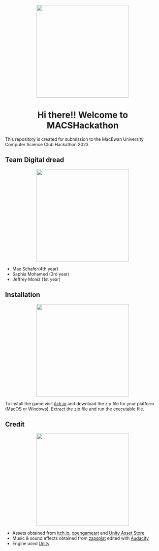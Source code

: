 <div id="header" align="center">
  <img src ="https://media.giphy.com/media/oFYP2tmMBAZCt2hzb0/giphy.gif" width = "300"/> 
</div>

  <h1 align = "center">  
  Hi there!! Welcome to MACSHackathon
</h1>



This repository is created for submission to the MacEwan University
Computer Science Club Hackathon 2023.

## Team Digital dread 
<div id="header" align="center">
<img src ="https://media.giphy.com/media/U76vDRlMYNjy2eiYkt/giphy.gif" width = "300"/> 
</div>



- Max Schafer(4th year)
- Saphia Mohamed (3rd year)
- Jeffrey Moniz (1st year)




## Installation
<div id="header" align = "center">
  <img src ="https://media.giphy.com/media/uElxuHGtIuK0o/giphy.gif" width = "300"/> 
</div>

To install the game visit [itch.io](https://maxsg5.itch.io/macs-hackathon-2023) and download the zip file for your platform (MacOS or Windows). Extract the zip file and run the executable file.


## Credit

<div id="header" align = "center">
  <img src ="https://media.giphy.com/media/ff748OtDfBwuk/giphy.gif" width = "300"/> 
</div>

- Assets obtained from [itch.io](https://itch.io/game-assets/free), [opengameart](https://opengameart.org/) and [Unity Asset Store](https://assetstore.unity.com/)
- Music & sound effects obtained from [zapsplat](https://www.zapsplat.com/sound-effect-category/royalty-free-music/) edited with [Audacity](https://www.audacityteam.org/)
- Engine used [Unity](https://unity.com/)




